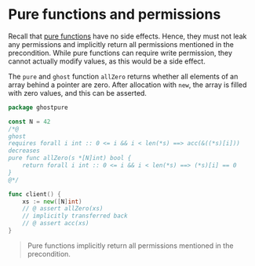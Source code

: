 # Pure functions and permissions

Recall that [pure functions](./basic-ghost-pure.md) have no side effects.
Hence, they must not leak any permissions and implicitly return all permissions mentioned in the precondition.
While pure functions can require write permission, they cannot actually modify values, as this would be a side effect.

The `pure` and `ghost` function `allZero` returns whether all elements of an array behind a pointer are zero.
After allocation with `new`, the array is filled with zero values, and this can be asserted.

``` go
package ghostpure

const N = 42
/*@
ghost
requires forall i int :: 0 <= i && i < len(*s) ==> acc(&((*s)[i]))
decreases
pure func allZero(s *[N]int) bool {
    return forall i int :: 0 <= i && i < len(*s) ==> (*s)[i] == 0
}
@*/

func client() {
    xs := new([N]int)
    // @ assert allZero(xs)
    // implicitly transferred back
    // @ assert acc(xs)
}
```


> Pure functions implicitly return all permissions mentioned in the precondition.

<!-- Currently, we have to manually dereference the array pointer before indexing.
TODO simplify after [#805](https://github.com/viperproject/gobra/issues/805)) -->
